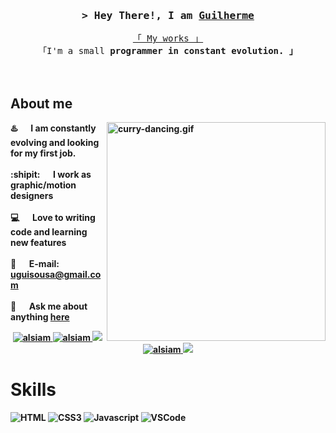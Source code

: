 <!--
<h2 align="center">
  Welcome to Al Siam World!
  <img src="https://media.giphy.com/media/hvRJCLFzcasrR4ia7z/giphy.gif" width="28">
</h2>
-->

<!--
<p align="center">
  <a href="https://github.com/alsiam"><img src="https://readme-typing-svg.herokuapp.com/?lines=Self%20Taught%20Programmer;Front%20End%20Developer;1.5%2B%20years%20of%20coding%20experience;Always%20learning%20new%20things&center=true&width=380&height=45"></a>
</p>

 -->
<!-- Intro  -->
<h3 align="center">
        <samp>&gt; Hey There!, I am
                <b><a target="_blank" href="#">Guilherme</a></b>
        </samp>
</h3>
<p align="center"> 
  <samp>
    <a href="">「 My works 」</a>
    <br>
    「I'm a small <b>programmer<b> in constant evolution. 」
    <br>
    <br>
  </samp>
      <br>
</p>
      
## About me
 
 <img align="right" width="350" src="curry-dancing.gif" alt="curry-dancing.gif" />

  
 ♨️ &emsp; I am constantly evolving and looking for my first job. <br/><br/>
 :shipit:  &emsp; I work as graphic/motion designers <br/><br/>
 💻 &emsp; Love to writing code and learning new features<br/><br/>
 📧 &emsp; E-mail: uguisousa@gmail.com<br/><br/>
 💬 &emsp; Ask me about anything [here](https://github.com/uguisousa/uguisousa/issues)

</p>
<p>

<p align="center">
 <a href="https://sousa.netlify.app" target="blank">
  <img src="https://img.shields.io/badge/Website-DC143C?style=for-the-badge&logo=medium&logoColor=white" alt="alsiam" />
 </a>
 <a href="https://linkedin.com/in/uguisousa" target="_blank">
  <img src="https://img.shields.io/badge/LinkedIn-0077B5?style=for-the-badge&logo=linkedin&logoColor=white" alt="alsiam"/>
 </a>
 <!-- <a href="https://dev.to/alsiam" target="_blank">
  <img src="https://img.shields.io/badge/dev.to-0A0A0A?style=for-the-badge&logo=dev.to&logoColor=white" alt="alsiam" />
 </a> -->
 <a href="https://twitter.com/uguisousa" target="_blank">
  <img src="https://img.shields.io/badge/Twitter-1DA1F2?style=for-the-badge&logo=twitter&logoColor=white" />
 </a>
 <a href="https://instagram.com/uguisousa" target="_blank">
  <img src="https://img.shields.io/badge/Instagram-fe4164?style=for-the-badge&logo=instagram&logoColor=white" alt="alsiam" />
 </a> 
   <a href = "uguisousa@gmail.com"><img src="https://img.shields.io/badge/-Gmail-%23333?style=for-the-badge&logo=gmail&logoColor=white" target="_blank"></a><br>
  
##
</p>

  # Skills
![HTML](https://img.shields.io/badge/HTML5-E34F26?style=for-the-badge&logo=html5&logoColor=white)
![CSS3](https://img.shields.io/badge/CSS3-1572B6?style=for-the-badge&logo=css3&logoColor=white)
![Javascript](https://img.shields.io/badge/Javascript-F0DB4F?style=for-the-badge&labelColor=black&logo=javascript&logoColor=F0DB4F)
![VSCode](https://img.shields.io/badge/Visual_Studio-0078d7?style=for-the-badge&logo=visual%20studio&logoColor=white) 

